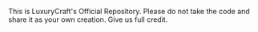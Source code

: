 This is LuxuryCraft's Official Repository. Please do not take the code and share it as your own creation. Give us full credit.
